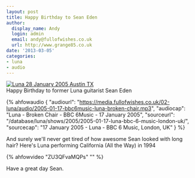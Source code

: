 ```yaml
---
layout: post
title: Happy Birthday to Sean Eden
author:
  display_name: Andy
  login: admin
  email: andy@fullofwishes.co.uk
  url: http://www.grange85.co.uk
date: '2013-03-05'
categories:
- luna
- audio
---
```

<p><a href="http://www.flickr.com/photos/birzer/407550991/" title="Luna 28 January 2005 Austin TX by birzer, on Flickr"><img class="aligncenter" src="https://media.fullofwishes.co.uk/flickr-downloads/407550991_6aaea509e0_z.jpg?zz=1" alt="Luna 28 January 2005 Austin TX"></a><br />
Happy Birthday to former Luna guitarist Sean Eden</p>

 {% ahfowaudio {
  "audiourl": "https://media.fullofwishes.co.uk/02-luna/audio/2005-01-17-bbc6music-luna-broken-chair.mp3",
  "audiocap": "Luna - Broken Chair - BBC 6Music - 17 January 2005",
  "sourceurl": "/database/luna/shows/2005/2005-01-17-luna-bbc-6-music-london-uk/",
  "sourcecap": "17 January 2005 - Luna - BBC 6 Music, London, UK"
  } %}
<p>And surely we'll never get tired of how awesome Sean looked with long hair? Here's Luna performing California (All the Way) in 1994<br />

{% ahfowvideo "ZU3QFvaMQPs" "" %}

<p>Have a great day Sean.</p>
